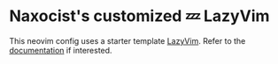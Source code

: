 # Naxocist's customized 💤 LazyVim

This neovim config uses a starter template [LazyVim](https://github.com/LazyVim/LazyVim).
Refer to the [documentation](https://lazyvim.github.io/installation) if interested.
